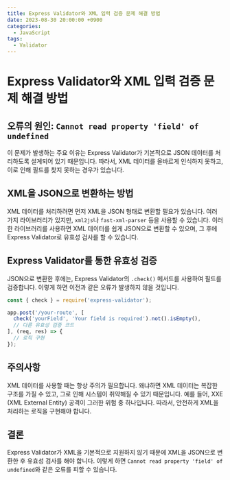 ```yaml
---
title: Express Validator와 XML 입력 검증 문제 해결 방법
date: 2023-08-30 20:00:00 +0900
categories:
  - JavaScript
tags:
  - Validator
---
```

# Express Validator와 XML 입력 검증 문제 해결 방법

## 오류의 원인: `Cannot read property 'field' of undefined`

이 문제가 발생하는 주요 이유는 Express Validator가 기본적으로 JSON 데이터를 처리하도록 설계되어 있기 때문입니다. 따라서, XML 데이터를 올바르게 인식하지 못하고, 이로 인해 필드를 찾지 못하는 경우가 있습니다. 

## XML을 JSON으로 변환하는 방법

XML 데이터를 처리하려면 먼저 XML을 JSON 형태로 변환할 필요가 있습니다. 여러 가지 라이브러리가 있지만, `xml2js`나 `fast-xml-parser` 등을 사용할 수 있습니다. 이러한 라이브러리를 사용하면 XML 데이터를 쉽게 JSON으로 변환할 수 있으며, 그 후에 Express Validator로 유효성 검사를 할 수 있습니다.

## Express Validator를 통한 유효성 검증

JSON으로 변환한 후에는, Express Validator의 `.check()` 메서드를 사용하여 필드를 검증합니다. 이렇게 하면 이전과 같은 오류가 발생하지 않을 것입니다.

```javascript
const { check } = require('express-validator');

app.post('/your-route', [
  check('yourField', 'Your field is required').not().isEmpty(),
  // 다른 유효성 검증 코드
], (req, res) => {
  // 로직 구현
});
```

## 주의사항

XML 데이터를 사용할 때는 항상 주의가 필요합니다. 왜냐하면 XML 데이터는 복잡한 구조를 가질 수 있고, 그로 인해 시스템이 취약해질 수 있기 때문입니다. 예를 들어, XXE (XML External Entity) 공격이 그러한 위험 중 하나입니다. 따라서, 안전하게 XML을 처리하는 로직을 구현해야 합니다.

## 결론

Express Validator가 XML을 기본적으로 지원하지 않기 때문에 XML을 JSON으로 변환한 후 유효성 검사를 해야 합니다. 이렇게 하면 `Cannot read property 'field' of undefined`와 같은 오류를 피할 수 있습니다.